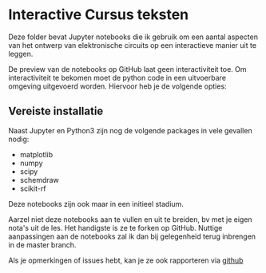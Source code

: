 # Interactive Cursus teksten

Deze folder bevat Jupyter notebooks die ik gebruik om een aantal aspecten van het ontwerp van elektronische circuits op een interactieve manier uit te leggen.


De preview van de notebooks op GitHub laat geen interactiviteit toe.
Om interactiviteit te bekomen moet de python code in een uitvoerbare omgeving uitgevoerd worden.
Hiervoor heb je de volgende opties:

## Vereiste installatie 

Naast Jupyter en Python3 zijn nog de volgende packages in vele gevallen nodig:
* matplotlib
* numpy
* scipy
* schemdraw
* scikit-rf

Deze notebooks zijn ook maar in een initieel stadium.

Aarzel niet deze notebooks aan te vullen en uit te breiden, bv met je eigen nota's uit de les. Het handigste is ze te forken op GitHub. Nuttige aanpassingen aan de notebooks zal ik dan bij gelegenheid terug inbrengen in de master branch.

Als je opmerkingen of issues hebt, kan je ze ook rapporteren via  [github](https://github.com/jangenoe/InteractieveCursus)

